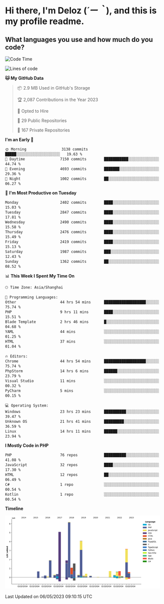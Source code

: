 # **Hi there, I'm Deloz (*´ー｀*), and this is my profile readme.**

## **What languages you use and how much do you code?**

<!--START_SECTION:waka-->
![Code Time](http://img.shields.io/badge/Code%20Time-1%2C389%20hrs%2044%20mins-blue)

![Lines of code](https://img.shields.io/badge/From%20Hello%20World%20I%27ve%20Written-30.6%20million%20lines%20of%20code-blue)

**🐱 My GitHub Data** 

> 📦 2.9 MB Used in GitHub's Storage 
 > 
> 🏆 2,087 Contributions in the Year 2023
 > 
> 💼 Opted to Hire
 > 
> 📜 29 Public Repositories 
 > 
> 🔑 167 Private Repositories 
 > 
**I'm an Early 🐤** 

```text
🌞 Morning                3138 commits        █████░░░░░░░░░░░░░░░░░░░░   19.63 % 
🌆 Daytime                7150 commits        ███████████░░░░░░░░░░░░░░   44.74 % 
🌃 Evening                4693 commits        ███████░░░░░░░░░░░░░░░░░░   29.36 % 
🌙 Night                  1002 commits        ██░░░░░░░░░░░░░░░░░░░░░░░   06.27 % 
```
📅 **I'm Most Productive on Tuesday** 

```text
Monday                   2402 commits        ████░░░░░░░░░░░░░░░░░░░░░   15.03 % 
Tuesday                  2847 commits        ████░░░░░░░░░░░░░░░░░░░░░   17.81 % 
Wednesday                2490 commits        ████░░░░░░░░░░░░░░░░░░░░░   15.58 % 
Thursday                 2476 commits        ████░░░░░░░░░░░░░░░░░░░░░   15.49 % 
Friday                   2419 commits        ████░░░░░░░░░░░░░░░░░░░░░   15.13 % 
Saturday                 1987 commits        ███░░░░░░░░░░░░░░░░░░░░░░   12.43 % 
Sunday                   1362 commits        ██░░░░░░░░░░░░░░░░░░░░░░░   08.52 % 
```


📊 **This Week I Spent My Time On** 

```text
🕑︎ Time Zone: Asia/Shanghai

💬 Programming Languages: 
Other                    44 hrs 54 mins      ███████████████████░░░░░░   75.74 % 
PHP                      9 hrs 11 mins       ████░░░░░░░░░░░░░░░░░░░░░   15.51 % 
Blade Template           2 hrs 46 mins       █░░░░░░░░░░░░░░░░░░░░░░░░   04.68 % 
YAML                     44 mins             ░░░░░░░░░░░░░░░░░░░░░░░░░   01.25 % 
HTML                     37 mins             ░░░░░░░░░░░░░░░░░░░░░░░░░   01.04 % 

🔥 Editors: 
Chrome                   44 hrs 54 mins      ███████████████████░░░░░░   75.74 % 
PhpStorm                 14 hrs 6 mins       ██████░░░░░░░░░░░░░░░░░░░   23.79 % 
Visual Studio            11 mins             ░░░░░░░░░░░░░░░░░░░░░░░░░   00.32 % 
PyCharm                  5 mins              ░░░░░░░░░░░░░░░░░░░░░░░░░   00.15 % 

💻 Operating System: 
Windows                  23 hrs 23 mins      ██████████░░░░░░░░░░░░░░░   39.47 % 
Unknown OS               21 hrs 41 mins      █████████░░░░░░░░░░░░░░░░   36.59 % 
Linux                    14 hrs 11 mins      ██████░░░░░░░░░░░░░░░░░░░   23.94 % 
```

**I Mostly Code in PHP** 

```text
PHP                      76 repos            ██████████░░░░░░░░░░░░░░░   41.08 % 
JavaScript               32 repos            ████░░░░░░░░░░░░░░░░░░░░░   17.30 % 
HTML                     12 repos            ██░░░░░░░░░░░░░░░░░░░░░░░   06.49 % 
C#                       1 repo              ░░░░░░░░░░░░░░░░░░░░░░░░░   00.54 % 
Kotlin                   1 repo              ░░░░░░░░░░░░░░░░░░░░░░░░░   00.54 % 
```



**Timeline**

![Lines of Code chart](https://raw.githubusercontent.com/deloz/deloz/main/assets/bar_graph.png)


 Last Updated on 06/05/2023 09:10:15 UTC
<!--END_SECTION:waka-->

